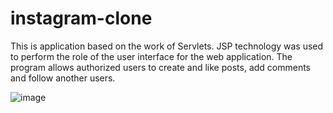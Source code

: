 # instagram-clone

This is application based on the work of Servlets. JSP technology was used to perform the role of the user interface for the web application. The program allows authorized users to create and like posts, add comments and follow another users.

![image](https://user-images.githubusercontent.com/92647595/137701424-2e4a4b97-11f2-4858-b68c-86bf9b0141ce.png)

